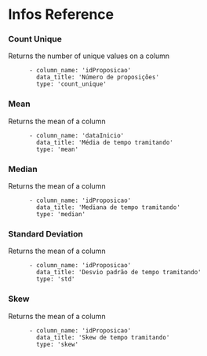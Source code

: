 # Infos Reference

### Count Unique

Returns the number of unique values on a column

```
      - column_name: 'idProposicao'
        data_title: 'Número de proposições'
        type: 'count_unique'
```

### Mean

Returns the mean of a column

```
      - column_name: 'dataInicio'
        data_title: 'Média de tempo tramitando'
        type: 'mean'
```

### Median

Returns the mean of a column

```
      - column_name: 'idProposicao'
        data_title: 'Mediana de tempo tramitando'
        type: 'median'
```

### Standard Deviation

Returns the mean of a column

```
      - column_name: 'idProposicao'
        data_title: 'Desvio padrão de tempo tramitando'
        type: 'std'
```

### Skew

Returns the mean of a column

```
      - column_name: 'idProposicao'
        data_title: 'Skew de tempo tramitando'
        type: 'skew'
```